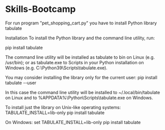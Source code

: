 # Skills-Bootcamp
For run program "pet_shopping_cart.py" you have to install Python library tabulate

Installation
To install the Python library and the command line utility, run:

pip install tabulate

The command line utility will be installed as tabulate to bin on Linux (e.g. /usr/bin); 
or as tabulate.exe to Scripts in your Python installation on Windows (e.g. C:\Python39\Scripts\tabulate.exe).

You may consider installing the library only for the current user:
pip install tabulate --user

In this case the command line utility will be installed to ~/.local/bin/tabulate on Linux and to %APPDATA%\Python\Scripts\tabulate.exe on Windows.

To install just the library on Unix-like operating systems:
TABULATE_INSTALL=lib-only pip install tabulate

On Windows:
set TABULATE_INSTALL=lib-only
pip install tabulate
